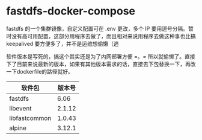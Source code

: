 # fastdfs-docker-compose

fastdfs 的一个集群镜像，自定义配置可在 .env 更改，多个 IP 要用逗号分隔。暂时没有高可用配置，这部分用程序去做了，而且相对来说用程序去做这种事也比搞keepalived 要方便多了，并不是运维想偷懒（逃

软件版本是写死的，搞这个其实还是为了内网部署方便 =。= 所以就偷懒了。直接下了目前来说最新的版本，如果有其他版本需求的话，直接去下包替换一下，再改一下dockerfile的路径就好。

| 软件包        | 版本号 |
| ------------- | ------ |
| fastdfs       | 6.06   |
| libevent      | 2.1.12 |
| libfastcommon | 1.0.43 |
| alpine        | 3.12.1 |
